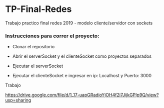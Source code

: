 # TP-Final-Redes
Trabajo practico final redes 2019 - modelo cliente/servidor con sockets

### Instrucciones para correr el proyecto:

- Clonar el repositorio

- Abrir el serverSocket y el clienteSocket como proyectos separados

- Ejecutar el serverSocket

- Ejecutar el clienteSocket e ingresar en ip: Localhost y Puerto: 3000


Trabajo 

https://drive.google.com/file/d/1_17-uapGRadioYjOH4f2i7JijkGPIp9Q/view?usp=sharing

